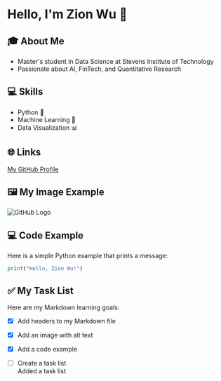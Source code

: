# Hello, I'm Zion Wu 👋

## 🎓 About Me
- Master's student in Data Science at Stevens Institute of Technology
- Passionate about AI, FinTech, and Quantitative Research

## 💻 Skills
- Python 🐍
- Machine Learning 🤖
- Data Visualization 📊

## 🌐 Links
[My GitHub Profile](https://github.com/Z1onWu)
## 🖼️ My Image Example
![GitHub Logo](https://github.githubassets.com/images/modules/logos_page/GitHub-Mark.png)
## 💻 Code Example

Here is a simple Python example that prints a message:

```python
print("Hello, Zion Wu!")
```
## ✅ My Task List

Here are my Markdown learning goals:

- [x] Add headers to my Markdown file  
- [x] Add an image with alt text  
- [x] Add a code example  
- [ ] Create a task list  
Added a task list






